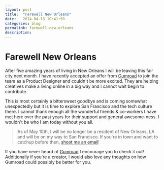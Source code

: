```yaml
---
layout: post
title:  "Farewell New Orleans"
date:   2014-04-18 10:41:50
categories: blog
permalink: farewell-new-orleans
description: 
---
```


Farewell New Orleans 
==========

After five amazing years of living in New Orleans I will be leaving this fair city next month. I have recently accepted an offer from [Gumroad](https://www.gumroad.com) to join the team as a Product Designer and couldn't be more excited. They are helping creatives make a living online in a big way and I cannot wait begin to contribute. 

This is most certainly a bittersweet goodbye and is coming somewhat unexpectedly but it is time to explore San Francisco and the tech culture there. I cannot thank enough all the wonderful friends & co-workers I have met here over the past years for their support and general awesome-ness. I wouldn't be who I am today without you all. 

> As of May 10th, I will be no longer be a resident of New Orleans, LA and will be on my way to San Francisco. If you're in town and want to catchup before then, [shoot me an email](mailto:hey@hey.al)! 

If you have never heard of [Gumroad](https://gumroad.com/) I encourage you to check it out! Additionally if you're a creator, I would also love any thoughts on how Gumroad could possibly be better for you.
